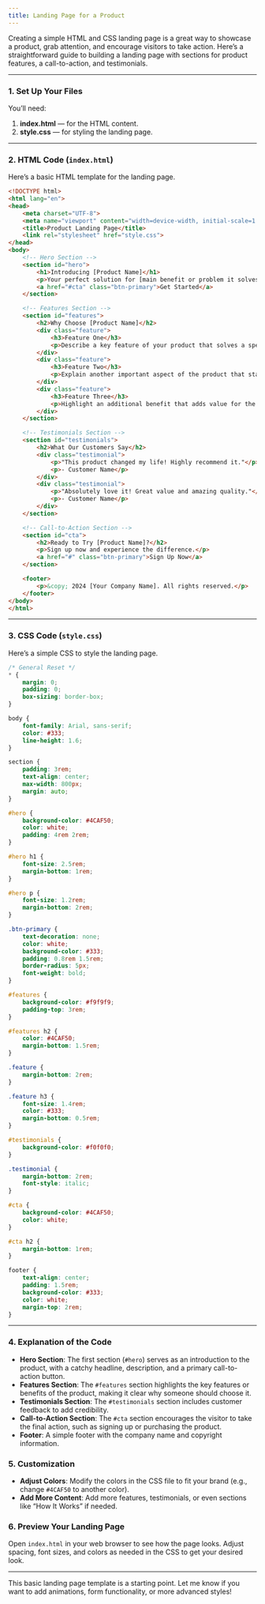 ```yaml
---
title: Landing Page for a Product
---
```


Creating a simple HTML and CSS landing page is a great way to showcase a product, grab attention, and encourage visitors to take action. Here’s a straightforward guide to building a landing page with sections for product features, a call-to-action, and testimonials.

---

### 1. **Set Up Your Files**

You’ll need:
1. **index.html** — for the HTML content.
2. **style.css** — for styling the landing page.

---

### 2. **HTML Code (`index.html`)**

Here’s a basic HTML template for the landing page.

```html
<!DOCTYPE html>
<html lang="en">
<head>
    <meta charset="UTF-8">
    <meta name="viewport" content="width=device-width, initial-scale=1.0">
    <title>Product Landing Page</title>
    <link rel="stylesheet" href="style.css">
</head>
<body>
    <!-- Hero Section -->
    <section id="hero">
        <h1>Introducing [Product Name]</h1>
        <p>Your perfect solution for [main benefit or problem it solves]</p>
        <a href="#cta" class="btn-primary">Get Started</a>
    </section>

    <!-- Features Section -->
    <section id="features">
        <h2>Why Choose [Product Name]</h2>
        <div class="feature">
            <h3>Feature One</h3>
            <p>Describe a key feature of your product that solves a specific problem.</p>
        </div>
        <div class="feature">
            <h3>Feature Two</h3>
            <p>Explain another important aspect of the product that stands out.</p>
        </div>
        <div class="feature">
            <h3>Feature Three</h3>
            <p>Highlight an additional benefit that adds value for the user.</p>
        </div>
    </section>

    <!-- Testimonials Section -->
    <section id="testimonials">
        <h2>What Our Customers Say</h2>
        <div class="testimonial">
            <p>"This product changed my life! Highly recommend it."</p>
            <p>- Customer Name</p>
        </div>
        <div class="testimonial">
            <p>"Absolutely love it! Great value and amazing quality."</p>
            <p>- Customer Name</p>
        </div>
    </section>

    <!-- Call-to-Action Section -->
    <section id="cta">
        <h2>Ready to Try [Product Name]?</h2>
        <p>Sign up now and experience the difference.</p>
        <a href="#" class="btn-primary">Sign Up Now</a>
    </section>

    <footer>
        <p>&copy; 2024 [Your Company Name]. All rights reserved.</p>
    </footer>
</body>
</html>
```

---

### 3. **CSS Code (`style.css`)**

Here’s a simple CSS to style the landing page.

```css
/* General Reset */
* {
    margin: 0;
    padding: 0;
    box-sizing: border-box;
}

body {
    font-family: Arial, sans-serif;
    color: #333;
    line-height: 1.6;
}

section {
    padding: 3rem;
    text-align: center;
    max-width: 800px;
    margin: auto;
}

#hero {
    background-color: #4CAF50;
    color: white;
    padding: 4rem 2rem;
}

#hero h1 {
    font-size: 2.5rem;
    margin-bottom: 1rem;
}

#hero p {
    font-size: 1.2rem;
    margin-bottom: 2rem;
}

.btn-primary {
    text-decoration: none;
    color: white;
    background-color: #333;
    padding: 0.8rem 1.5rem;
    border-radius: 5px;
    font-weight: bold;
}

#features {
    background-color: #f9f9f9;
    padding-top: 3rem;
}

#features h2 {
    color: #4CAF50;
    margin-bottom: 1.5rem;
}

.feature {
    margin-bottom: 2rem;
}

.feature h3 {
    font-size: 1.4rem;
    color: #333;
    margin-bottom: 0.5rem;
}

#testimonials {
    background-color: #f0f0f0;
}

.testimonial {
    margin-bottom: 2rem;
    font-style: italic;
}

#cta {
    background-color: #4CAF50;
    color: white;
}

#cta h2 {
    margin-bottom: 1rem;
}

footer {
    text-align: center;
    padding: 1.5rem;
    background-color: #333;
    color: white;
    margin-top: 2rem;
}
```

---

### 4. **Explanation of the Code**

- **Hero Section**: The first section (`#hero`) serves as an introduction to the product, with a catchy headline, description, and a primary call-to-action button.
- **Features Section**: The `#features` section highlights the key features or benefits of the product, making it clear why someone should choose it.
- **Testimonials Section**: The `#testimonials` section includes customer feedback to add credibility.
- **Call-to-Action Section**: The `#cta` section encourages the visitor to take the final action, such as signing up or purchasing the product.
- **Footer**: A simple footer with the company name and copyright information.

### 5. **Customization**

- **Adjust Colors**: Modify the colors in the CSS file to fit your brand (e.g., change `#4CAF50` to another color).
- **Add More Content**: Add more features, testimonials, or even sections like “How It Works” if needed.

### 6. **Preview Your Landing Page**

Open `index.html` in your web browser to see how the page looks. Adjust spacing, font sizes, and colors as needed in the CSS to get your desired look.

---

This basic landing page template is a starting point. Let me know if you want to add animations, form functionality, or more advanced styles!